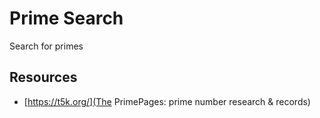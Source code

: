 # Prime Search
Search for primes

## Resources

* [https://t5k.org/](The PrimePages: prime number research & records)
